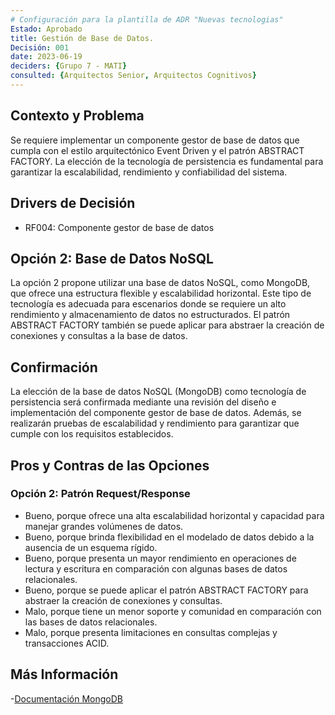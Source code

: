 ```yaml
---
# Configuración para la plantilla de ADR "Nuevas tecnologias"
Estado: Aprobado
title: Gestión de Base de Datos.
Decisión: 001
date: 2023-06-19
deciders: {Grupo 7 - MATI}
consulted: {Arquitectos Senior, Arquitectos Cognitivos}
---
```

## Contexto y Problema

Se requiere implementar un componente gestor de base de datos que cumpla con el estilo arquitectónico Event Driven y el patrón ABSTRACT FACTORY. La elección de la tecnología de persistencia es fundamental para garantizar la escalabilidad, rendimiento y confiabilidad del sistema.


## Drivers de Decisión

* RF004: Componente gestor de base de datos

## Opción 2: Base de Datos NoSQL

La opción 2 propone utilizar una base de datos NoSQL, como MongoDB, que ofrece una estructura flexible y escalabilidad horizontal. Este tipo de tecnología es adecuada para escenarios donde se requiere un alto rendimiento y almacenamiento de datos no estructurados. El patrón ABSTRACT FACTORY también se puede aplicar para abstraer la creación de conexiones y consultas a la base de datos.

## Confirmación

La elección de la base de datos NoSQL (MongoDB) como tecnología de persistencia será confirmada mediante una revisión del diseño e implementación del componente gestor de base de datos. Además, se realizarán pruebas de escalabilidad y rendimiento para garantizar que cumple con los requisitos establecidos.


## Pros y Contras de las Opciones

### Opción 2: Patrón Request/Response

* Bueno, porque ofrece una alta escalabilidad horizontal y capacidad para manejar grandes volúmenes de datos.
* Bueno, porque brinda flexibilidad en el modelado de datos debido a la ausencia de un esquema rígido.
* Bueno, porque presenta un mayor rendimiento en operaciones de lectura y escritura en comparación con algunas bases de datos relacionales.
* Bueno, porque se puede aplicar el patrón ABSTRACT FACTORY para abstraer la creación de conexiones y consultas.
* Malo, porque tiene un menor soporte y comunidad en comparación con las bases de datos relacionales.
* Malo, porque presenta limitaciones en consultas complejas y transacciones ACID.

## Más Información
-[Documentación MongoDB](https://www.mongodb.com/es/nosql-explained) 